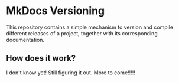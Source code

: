 # MkDocs Versioning

This repository contains a simple mechanism to version and compile different releases of a project, together with its corresponding documentation.

## How does it work?

I don't know yet! Still figuring it out. More to come!!!!!
